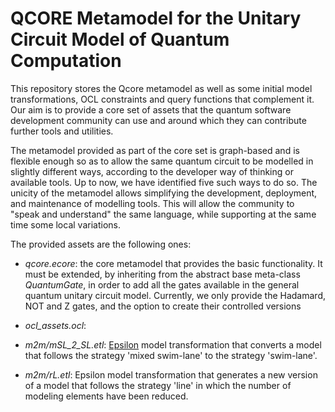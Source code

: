 # QCORE Metamodel for the Unitary Circuit Model of Quantum Computation

This repository stores the Qcore metamodel as well as some initial model transformations, OCL constraints and query functions that complement it. 
Our aim is to provide a core set of assets that the quantum software development community can use and around which they can contribute further tools 
and utilities. 



The metamodel provided as part of the core set is graph-based and is flexible enough so as to allow the same quantum circuit to be modelled in 
slightly different ways, according to the developer way of thinking or available tools. 
Up to now, we have identified five such ways to do so.
The unicity of the metamodel allows simplifying the development, deployment, and maintenance of modelling tools. 
This will allow the community to "speak and understand" the same language, while supporting at the same time some local variations. 


The provided assets are the following ones:

- *qcore.ecore*: the core metamodel that provides the basic functionality. 
It must be extended, by inheriting from the abstract base meta-class _QuantumGate_, in order to add all the gates available in the general quantum unitary circuit model.
Currently, we only provide the Hadamard, NOT and Z gates, and the option to create their controlled versions

- *ocl_assets.ocl*: 

- *m2m/mSL_2_SL.etl*: [Epsilon](https://www.eclipse.org/epsilon/) model transformation that converts a model that follows the strategy 'mixed swim-lane' to the strategy 'swim-lane'.

- *m2m/rL.etl*: Epsilon model transformation that generates a new version of a model that follows the strategy 'line' in which the number of modeling elements 
have been reduced.

